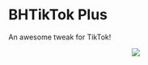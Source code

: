 # BHTikTok Plus
An awesome tweak for TikTok!

<p align="center">
<img src=https://github-production-user-asset-6210df.s3.amazonaws.com/38832025/265550639-c8a15d0e-1649-4172-8dd9-37152a5611cb.png?raw=true) />
</p>
